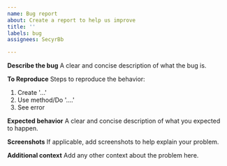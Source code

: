 ```yaml
---
name: Bug report
about: Create a report to help us improve
title: ''
labels: bug
assignees: SecyrBb

---
```


**Describe the bug**
A clear and concise description of what the bug is.

**To Reproduce**
Steps to reproduce the behavior:
1. Create '...'
1. Use method/Do '....'
1. See error

**Expected behavior**
A clear and concise description of what you expected to happen.

**Screenshots**
If applicable, add screenshots to help explain your problem.

**Additional context**
Add any other context about the problem here.
